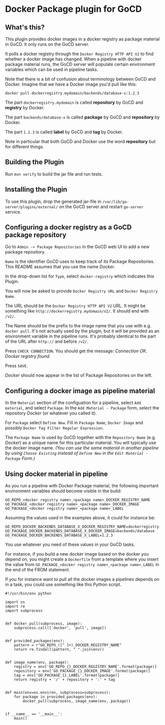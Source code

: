 # Docker Package plugin for GoCD


## What's this?

This plugin provides docker images in a docker registry as package material in GoCD. It only runs on the GoCD server.

It polls a docker registry through the `Docker Registry HTTP API V2` to find whether a docker image has changed. When a pipeline with docker package material runs, the GoCD server will populate certain environment variables which can be used in pipeline tasks.

Note that there is a bit of confusion about terminology between GoCD and Docker. Imagine that we have a Docker image you'd pull like this:

    docker pull dockerregistry.mydomain/backends/database-x:1.2.3

The part `dockerregistry.mydomain` is called **repository** by GoCD and **registry** by Docker.

The part `backends/database-x` is called **package** by GoCD and **repository** by Docker.

The part `1.2.3` is called **label** by GoCD and **tag** by Docker.

Note in particular that both GoCD and Docker use the word **repository** but for different things.


## Building the Plugin

Run `mvn verify` to build the jar file and run tests.


## Installing the Plugin

To use this plugin, drop the generated jar-file in `/var/lib/go-server/plugins/external/` on the GoCD server and restart `go-server` service.


## Configuring a docker registry as a GoCD package repository

Go to `Admin -> Package Repositories` in the GoCD web UI to add a new package repository.

`Name` is the identifier GoCD uses to keep track of its Package Repositories. This README assumes that you use the name *Docker*.

In the drop-down list for `Type`, select `docker-registry` which indicates this Plugin.

You will now be asked to provide `Docker Registry URL` and `Docker Registry Name`.

The URL should be the `Docker Registry HTTP API V2` URL. It might be something like `http://dockerregistry.mydomain/v2/`. It should end with `/v2/`.

The Name should be the prefix to the image name that you use with e.g. `docker pull`. It's not actually used by the plugin, but it will be provided as an environment variable in the pipeline runs. It's probably identical to the part of the URL after `http://` and before `/v2/`.

Press `CHECK CONNECTION`. You should get the message: *Connection OK. Docker registry found.*

Press `SAVE`.

*Docker* should now appear in the list of Package Repositories on the left.


## Configuring a docker image as pipeline material

In the `Material` section of the configuation for a pipeline, select `Add material`, and select `Package`.
In the `Add Material - Package` form, select the repository *Docker* (or whatever you called it).

For `Package` select `Define New`. Fill in `Package Name`, `Docker Image` and possibly `Docker Tag Filter Regular Expression`.

The `Package Name` is used by GoCD together with the `Repository Name` (e.g. *Docker*) as a unique name for this particular material. You will typically use the docker image name.
*(You can use the same material in another pipeline by using `Choose Existing` instead of `Define New` in the `Edit Material - Package` Form.)*


## Using docker material in pipeline

As you run a pipeline with Docker Package material, the following important environment variables should become visible in the build:

    GO_REPO_<docker registry name>_<package name>_DOCKER_REGISTRY_NAME
    GO_PACKAGE_<docker registry name>_<package name>_DOCKER_IMAGE
    GO_PACKAGE_<docker registry name>_<package name>_LABEL
 
 Assuming the values used in the examples above, it could for instance be:

    GO_REPO_DOCKER_BACKENDS_DATABASE_X_DOCKER_REGISTRY_NAME=dockerregistry.mydomain
    GO_PACKAGE_DOCKER_BACKENDS_DATABASE_X_DOCKER_IMAGE=backends/database
    GO_PACKAGE_DOCKER_BACKENDS_DATABASE_X_LABEL=1.2.3

You use whatever you need of these values in your GoCD tasks.

For instance, if you build a new docker image based on the docker you depend on, you might create a `Dockerfile` from a template where you insert the value from `GO_PACKAGE_<docker registry name>_<package name>_LABEL` in the end of the FROM statement.

If you for instance want to pull all the docker images a pipelines depends on in a task, you could use something like this Python script. 

    #!/usr/bin/env python
    
    import os
    import re
    import subprocess
    
    
    def docker_pull(subprocess, image):
        subprocess.call(['docker', 'pull', image])
    
    
    def provided_packages(env):
        pattern = r"GO_REPO_([^ ]+)_DOCKER_REGISTRY_NAME"
        return re.findall(pattern, " ".join(env))
    
    
    def image_name(env, package):
        registry = env['GO_REPO_{}_DOCKER_REGISTRY_NAME'.format(package)]
        repository = env['GO_PACKAGE_{}_DOCKER_IMAGE'.format(package)]
        tag = env['GO_PACKAGE_{}_LABEL'.format(package)]
        return registry + '/' + repository + ':' + tag
    
    
    def main(env=os.environ, subprocess=subprocess):
        for package in provided_packages(env):
            docker_pull(subprocess, image_name(env, package))
    
    
    if __name__ == '__main__':
        main()
